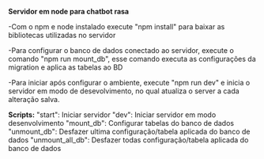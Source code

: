 **Servidor em node para chatbot rasa**

-Com o npm e node instalado execute "npm install" para baixar as bibliotecas utilizadas no servidor

-Para configurar o banco de dados conectado ao servidor, execute o comando "npm run mount_db", esse comando executa as configurações da migration e aplica as tabelas ao BD

-Para iniciar após configurar o ambiente, execute "npm run dev" e inicia o servidor em modo de desevolvimento, no qual atualiza o server a cada alteração salva.

**Scripts:**
    "start": Iniciar servidor
    "dev": Iniciar servidor em modo desenvolvimento
    "mount_db": Configurar tabelas do banco de dados
    "unmount_db": Desfazer ultima configuração/tabela aplicada do banco de dados
    "unmount_all_db":  Desfazer todas configuração/tabela aplicada do banco de dados